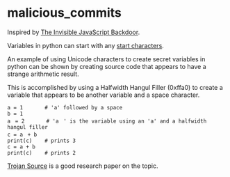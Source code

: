 # malicious_commits

Inspired by [The Invisible JavaScript Backdoor](https://certitude.consulting/blog/en/invisible-backdoor/).

Variables in python can start with any [start characters](https://www.asmeurer.com/python-unicode-variable-names/start-characters.html).

An example of using Unicode characters to create secret variables in python can
be shown by creating source code that appears to have a strange arithmetic result.

This is accomplished by using a Halfwidth Hangul Filler (0xffa0) to create a variable
that appears to be another variable and a space character.

```
a = 1       # 'a' followed by a space
b = 1
aﾠ= 2       # 'aﾠ' is the variable using an 'a' and a halfwidth hangul filler
c = aﾠ+ b
print(c)    # prints 3
c = a + b
print(c)    # prints 2
```

[Trojan Source](https://www.trojansource.codes/trojan-source.pdf) is a good
research paper on the topic.
